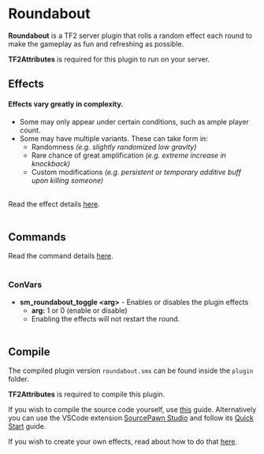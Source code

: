 # Roundabout
**Roundabout** is a TF2 server plugin that rolls a random effect each round to make the gameplay as fun and refreshing as possible.

**TF2Attributes** is required for this plugin to run on your server.<br>

## Effects
#### Effects vary greatly in complexity.
- Some may only appear under certain conditions, such as ample player count.<br>
- Some may have multiple variants. These can take form in:
     - Randomness *(e.g. slightly randomized low gravity)*
     - Rare chance of great amplification *(e.g. extreme increase in knockback)*
     - Custom modifications *(e.g. persistent or temporary additive buff upon killing someone)*<br><br>

Read the effect details [here](./docs/effects.md).<br><br>

## Commands
Read the command details [here](./docs/commands.md).<br><br>

### ConVars
* **sm_roundabout_toggle \<arg\>** - Enables or disables the plugin effects<br>
     -  **arg:** 1 or 0 (enable or disable) <br>
     -  Enabling the effects will not restart the round.<br><br>

## Compile
The compiled plugin version `roundabout.smx` can be found inside the `plugin` folder.<br>

**TF2Attributes** is required to compile this plugin.

If you wish to compile the source code yourself, use [this](https://github.com/modcommunity/how-to-compile-sourcemod-plugins) guide.
Alternatively you can use the VSCode extension [SourcePawn Studio](https://github.com/Sarrus1/sourcepawn-studio) and follow its [Quick Start](https://sarrus1.github.io/sourcepawn-studio/docs/quick-start/) guide.

If you wish to create your own effects, read about how to do that [here](./docs/create_effect.md).<br><br>